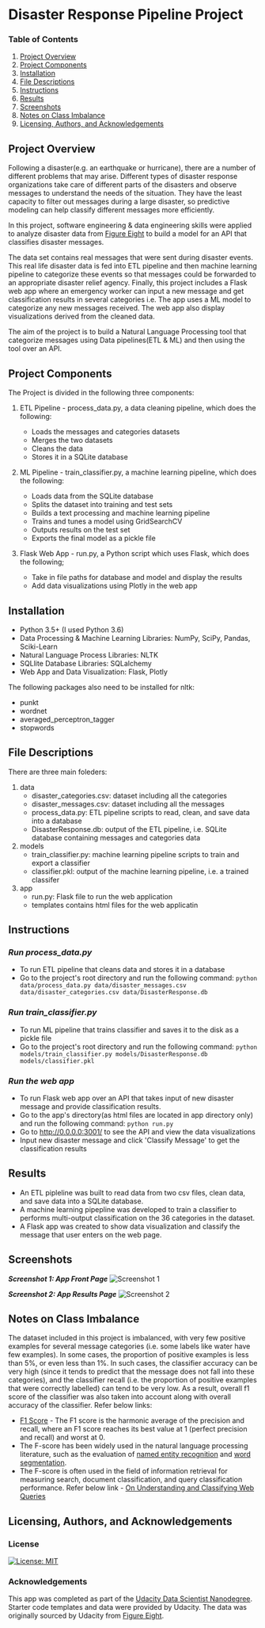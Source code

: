 # Disaster Response Pipeline Project

### Table of Contents

1. [Project Overview](#overview)
2. [Project Components](#components)
3. [Installation](#installation)
4. [File Descriptions](#files)
5. [Instructions](#instructions)
6. [Results](#results)
7. [Screenshots](#screenshots)
8. [Notes on Class Imbalance](#class_imbalance)
9. [Licensing, Authors, and Acknowledgements](#licensing)

## Project Overview<a name="overview"></a>

Following a disaster(e.g. an earthquake or hurricane), there are a number of different problems that may arise. Different types of disaster response organizations take care of different parts of the disasters and observe messages to understand the needs of the situation. They have the least capacity to filter out messages during a large disaster, so predictive modeling can help classify different messages more efficiently.

In this project, software engineering & data engineering skills were applied to analyze disaster data from [Figure Eight](https://www.figure-eight.com/) to build a model for an API that classifies disaster messages. 

The data set contains real messages that were sent during disaster events. This real life disaster data is fed into ETL pipeline and then machine learning pipeline to categorize these events so that messages could be forwarded to an appropriate disaster relief agency. Finally, this project includes a Flask web app where an emergency worker can input a new message and get classification results in several categories i.e. The app uses a ML model to categorize any new messages received. The web app also display visualizations derived from the cleaned data.

The aim of the project is to build a Natural Language Processing tool that categorize messages using Data pipelines(ETL & ML) and then using the tool over an API.

## Project Components<a name="components"></a>

The Project is divided in the following three components:

1. ETL Pipeline - process_data.py, a data cleaning pipeline, which does the following:
   - Loads the messages and categories datasets
   - Merges the two datasets
   - Cleans the data
   - Stores it in a SQLite database

2. ML Pipeline - train_classifier.py, a machine learning pipeline, which does the following:

   - Loads data from the SQLite database
   -  Splits the dataset into training and test sets
   - Builds a text processing and machine learning pipeline
   - Trains and tunes a model using GridSearchCV
   - Outputs results on the test set
   - Exports the final model as a pickle file

3. Flask Web App - run.py, a Python script which uses Flask, which does the following; 
   - Take in file paths for database and model and display the results
   - Add data visualizations using Plotly in the web app

## Installation<a name="installation"></a>

* Python 3.5+ (I used Python 3.6)
* Data Processing & Machine Learning Libraries: NumPy, SciPy, Pandas, Sciki-Learn
* Natural Language Process Libraries: NLTK
* SQLlite Database Libraries: SQLalchemy
* Web App and Data Visualization: Flask, Plotly

The following packages also need to be installed for nltk:

  - punkt
  - wordnet
  - averaged_perceptron_tagger
  - stopwords

## File Descriptions<a name="files"></a>

There are three main foleders:
1. data
    - disaster_categories.csv: dataset including all the categories 
    - disaster_messages.csv: dataset including all the messages
    - process_data.py: ETL pipeline scripts to read, clean, and save data into a database
    - DisasterResponse.db: output of the ETL pipeline, i.e. SQLite database containing messages and categories data
2. models
    - train_classifier.py: machine learning pipeline scripts to train and export a classifier
    - classifier.pkl: output of the machine learning pipeline, i.e. a trained classifer
3. app
    - run.py: Flask file to run the web application
    - templates contains html files for the web applicatin

## Instructions<a name="instructions"></a>
### ***Run process_data.py***
 - To run ETL pipeline that cleans data and stores it in a database
 - Go to the project's root directory and run the following command:
   `python data/process_data.py data/disaster_messages.csv data/disaster_categories.csv data/DisasterResponse.db`

### ***Run train_classifier.py***
 - To run ML pipeline that trains classifier and saves it to the disk as a pickle file
 - Go to the project's root directory and run the following command:
   `python models/train_classifier.py models/DisasterResponse.db models/classifier.pkl`

### ***Run the web app***
 - To run Flask web app over an API that takes input of new disaster message and provide classification results.
 - Go to the app's directory(as html files are located in app directory only) and run the following command:
   `python run.py`
 - Go to http://0.0.0.0:3001/ to see the API and view the data visualizations
 - Input new disaster message and click 'Classify Message' to get the classification results


## Results<a name="results"></a>
 - An ETL pipleline was built to read data from two csv files, clean data, and save data into a SQLite database.
 - A machine learning pipepline was developed to train a classifier to performs multi-output classification
   on the 36 categories in the dataset.
 - A Flask app was created to show data visualization and classify the message that user enters on the web page.


## Screenshots<a name="screenshots"></a>

***Screenshot 1: App Front Page***
![Screenshot 1](https://github.com/gauravansal/Disaster-Response-Pipelines/blob/master/screenshots/screenshot%20-%20master.png)

***Screenshot 2: App Results Page***
![Screenshot 2](https://github.com/gauravansal/Disaster-Response-Pipelines/blob/master/screenshots/screenshot%20-%20go.png)


## Notes on Class Imbalance<a name="class_imbalance"></a>

The dataset included in this project is imbalanced, with very few positive examples for several message categories (i.e. some labels like water have few examples). In some cases, the proportion of positive examples is less than 5%, or even less than 1%. In such cases, the classifier accuracy can be very high (since it tends to predict that the message does not fall into these categories), and the classifier recall (i.e. the proportion of positive examples that were correctly labelled) can tend to be very low. As a result, overall f1 score of the classifier was also taken into account along with overall accuracy of the classifier.
Refer below links:
* [F1 Score](https://en.wikipedia.org/wiki/F1_score) - The F1 score is the harmonic average of the precision and recall, where an F1 score reaches its best value at 1 (perfect precision and recall) and worst at 0.
* The F-score has been widely used in the natural language processing literature, such as the evaluation of [named entity recognition](https://en.wikipedia.org/wiki/Named_entity_recognition) and [word segmentation](https://en.wikipedia.org/wiki/Word_segmentation).
* The F-score is often used in the field of information retrieval for measuring search, document classification, and query classification performance. Refer below link - 
[On Understanding and Classifying Web Queries](https://citeseerx.ist.psu.edu/viewdoc/summary?doi=10.1.1.127.634)


## Licensing, Authors, and Acknowledgements<a name="licensing"></a>

<a name="license"></a>
### License
[![License: MIT](https://img.shields.io/badge/License-MIT-yellow.svg)](https://opensource.org/licenses/MIT)

<a name="acknowledgement"></a>
### Acknowledgements

This app was completed as part of the [Udacity Data Scientist Nanodegree](https://www.udacity.com/course/data-scientist-nanodegree--nd025). Starter code templates and data were provided by Udacity. The data was originally sourced by Udacity from [Figure Eight](https://www.figure-eight.com/).
















